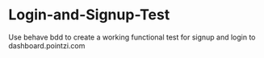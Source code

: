 # Login-and-Signup-Test
Use behave bdd to create a working functional test for signup and login to dashboard.pointzi.com
